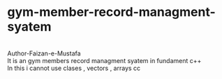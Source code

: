 # gym-member-record-managment-syatem
<br>
Author-Faizan-e-Mustafa
<br>
It is an gym members record managment syatem in fundament c++ 
<br>
In this i cannot use clases , vectors , arrays
cc